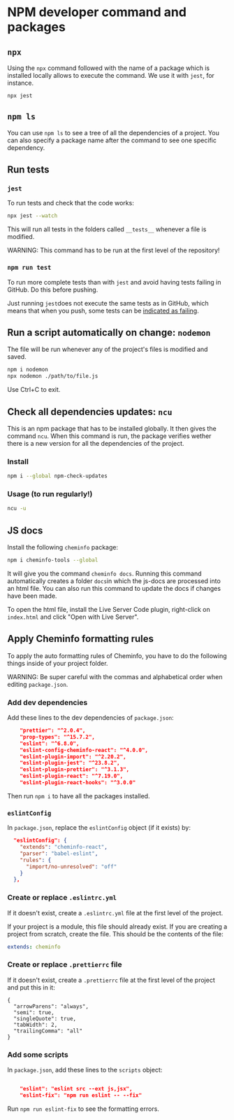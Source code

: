 # NPM developer command and packages

## `npx`

Using the `npx` command followed with the name of a package which is installed locally allows to execute the command. We use it with `jest`, for instance.

```bash
npx jest
```

## `npm ls`

You can use `npm ls` to see a tree of all the dependencies of a project. You can also specify a package name after the command to see one specific dependency.

## Run tests
### `jest`
To run tests and check that the code works:

```bash
npx jest --watch
```
This will run all tests in the folders called `__tests__` whenever a file is modified.

WARNING: This command has to be run at the first level of the repository!

### `npm run test`

To run more complete tests than with `jest` and avoid having tests failing in GitHub. Do this before pushing.

Just running `jest`does not execute the same tests as in GitHub, which means that when you push, some tests can be [indicated as failing](../variousIT/github.md). 

## Run a script automatically on change: `nodemon`

The file will be run whenever any of the project's files is modified and saved.

```bash
npm i nodemon
npx nodemon ./path/to/file.js
```

Use Ctrl+C to exit.

## Check all dependencies updates: `ncu`

This is an npm package that has to be installed globally. It then gives the command `ncu`. When this command is run, the package verifies wether there is a new version for all the dependencies of the project.

### Install

```bash
npm i --global npm-check-updates
```

### Usage (to run regularly!)

```bash
ncu -u
```

## JS docs

Install the following `cheminfo` package:

```bash
npm i cheminfo-tools --global
```

It will give you the command `cheminfo docs`. Running this command automatically creates a folder `docs`in which the js-docs are processed into an html file. You can also run this command to update the docs if changes have been made.

To open the html file, install the Live Server Code plugin, right-click on `index.html` and click "Open with Live Server".

## Apply Cheminfo formatting rules

To apply the auto formatting rules of Cheminfo, you have to do the following things inside of your project folder.

WARNING: Be super careful with the commas and alphabetical order when editing `package.json`.

### Add dev dependencies

Add these lines to the dev dependencies of `package.json`:
```json
    "prettier": "^2.0.4",
    "prop-types": "^15.7.2",
    "eslint": "^6.8.0",
    "eslint-config-cheminfo-react": "^4.0.0",
    "eslint-plugin-import": "^2.20.2",
    "eslint-plugin-jest": "^23.8.2",
    "eslint-plugin-prettier": "^3.1.3",
    "eslint-plugin-react": "^7.19.0",
    "eslint-plugin-react-hooks": "^3.0.0"
```

Then run `npm i` to have all the packages installed.

### `eslintConfig`

In `package.json`, replace the `eslintConfig` object (if it exists) by: 

```json
  "eslintConfig": {
    "extends": "cheminfo-react",
    "parser": "babel-eslint",
    "rules": {
      "import/no-unresolved": "off"
    }
  },
```

### Create or replace `.eslintrc.yml`
If it doesn't exist, create a `.eslintrc.yml` file at the first level of the project.

If your project is a module, this file should already exist. If you are creating a project from scratch, create the file. This should be the contents of the file:
```yml
extends: cheminfo
``` 

### Create or replace `.prettierrc` file

If it doesn't exist, create a `.prettierrc` file at the first level of the project and put this in it:

```
{
  "arrowParens": "always",
  "semi": true,
  "singleQuote": true,
  "tabWidth": 2,
  "trailingComma": "all"
}
```

### Add some scripts

In `package.json`, add these lines to the `scripts` object: 

```json

    "eslint": "eslint src --ext js,jsx",
    "eslint-fix": "npm run eslint -- --fix"
```

Run `npm run eslint-fix` to see the formatting errors.
